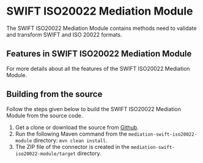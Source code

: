 # SWIFT ISO20022 Mediation Module
The SWIFT ISO20022 Mediation Module contains methods need to validate and transform SWIFT and ISO 20022 formats.

## Features in SWIFT ISO20022 Mediation Module

For more details about all the features of the SWIFT ISO20022 Mediation Module.

## Building from the source
Follow the steps given below to build the SWIFT ISO20022 Mediation Module from the source code.

1. Get a clone or download the source from [Github](https://github.com/wso2-extensions/mediation-swift-iso20022-module).
2. Run the following Maven command from the `mediation-swift-iso20022-module` directory: `mvn clean install`.
3. The ZIP file of the connector is created in the `mediation-swift-iso20022-module/target` directory.
